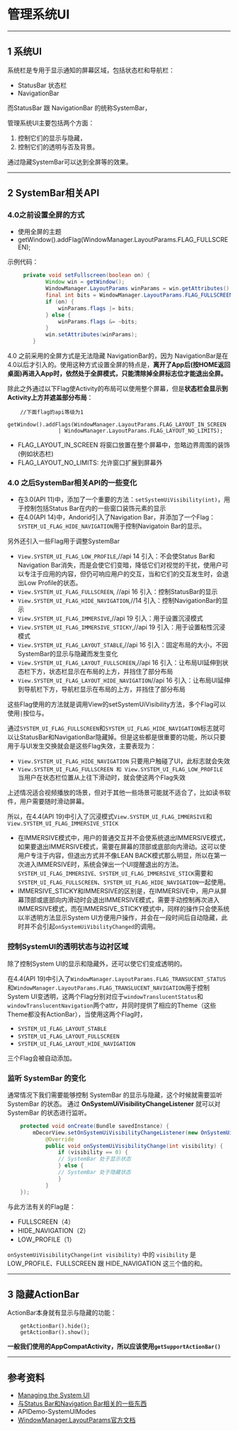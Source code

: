 # 管理系统UI

---
## 1 系统UI

系统栏是专用于显示通知的屏幕区域，包括状态栏和导航栏：

- StatusBar 状态栏
- NavigationBar

而StatusBar 跟 NavigationBar 的统称SystemBar，

管理系统UI主要包括两个方面：

1. 控制它们的显示与隐藏，
2. 控制它们的透明与否及背景。

通过隐藏SystemBar可以达到全屏等的效果。

---
## 2 SystemBar相关API

### 4.0之前设置全屏的方式

- 使用全屏的主题
- getWindow().addFlag(WindowManager.LayoutParams.FLAG_FULLSCREEN);


示例代码：
```java
     private void setFullscreen(boolean on) {
            Window win = getWindow();
            WindowManager.LayoutParams winParams = win.getAttributes();
            final int bits = WindowManager.LayoutParams.FLAG_FULLSCREEN;
            if (on) {
                winParams.flags |= bits;
            } else {
                winParams.flags &= ~bits;
            }
            win.setAttributes(winParams);
        }
```
4.0 之前采用的全屏方式是无法隐藏 NavigationBar的，因为 NavigationBar是在4.0以后才引入的。使用这种方式设置全屏的特点是，**离开了App后(按HOME返回桌面)再进入App时，依然处于全屏模式，只能清除掉全屏标志位才能退出全屏。**


除此之外通过以下Flag使Activity的布局可以使用整个屏幕，但是**状态栏会显示到Activity上方并遮盖部分布局**：
```
    //下面flag的api等级为1
    getWindow().addFlags(WindowManager.LayoutParams.FLAG_LAYOUT_IN_SCREEN
                | WindowManager.LayoutParams.FLAG_LAYOUT_NO_LIMITS);
```
- FLAG_LAYOUT_IN_SCREEN 将窗口放置在整个屏幕中，忽略边界周围的装饰(例如状态栏)
- FLAG_LAYOUT_NO_LIMITS: 允许窗口扩展到屏幕外

### 4.0 之后SystemBar相关API的一些变化

- 在3.0(API 11)中，添加了一个重要的方法：`setSystemUiVisibility(int)`，用于控制包括Status Bar在内的一些窗口装饰元素的显示
- 在4.0(API 14)中，Andorid引入了Navigation Bar，并添加了一个Flag：`SYSTEM_UI_FLAG_HIDE_NAVIGATION`用于控制Navigatoin Bar的显示。

另外还引入一些Flag用于调整SystemBar

- `View.SYSTEM_UI_FLAG_LOW_PROFILE`,//api 14 引入：不会使Status Bar和Navigation Bar消失，而是会使它们变暗，降低它们对视觉的干扰，使用户可以专注于应用的内容，但仍可响应用户的交互，当和它们的交互发生时，会退出Low Profile的状态。
- `View.SYSTEM_UI_FLAG_FULLSCREEN`, //api 16 引入：控制StatusBar的显示
- `View.SYSTEM_UI_FLAG_HIDE_NAVIGATION`,//14 引入：控制NavigationBar的显示
- `View.SYSTEM_UI_FLAG_IMMERSIVE`,//api 19 引入：用于设置沉浸模式
- `View.SYSTEM_UI_FLAG_IMMERSIVE_STICKY`,//api 19 引入：用于设置粘性沉浸模式
- `View.SYSTEM_UI_FLAG_LAYOUT_STABLE`,//api 16 引入：固定布局的大小，不因SystemBar的显示与隐藏而发生变化
- `View.SYSTEM_UI_FLAG_LAYOUT_FULLSCREEN`,//api 16 引入：让布局UI延伸到状态栏下方，状态栏显示在布局的上方，并挡住了部分布局
- `View.SYSTEM_UI_FLAG_LAYOUT_HIDE_NAVIGATION`//api 16 引入：让布局UI延伸到导航栏下方，导航栏显示在布局的上方，并挡住了部分布局

这些Flag使用的方法就是调用View的setSystemUiVisibility方法，多个Flag可以使用`|`按位与。

通过`SYSTEM_UI_FLAG_FULLSCREEN`和`SYSTEM_UI_FLAG_HIDE_NAVIGATION`标志就可以让StatusBar和NavigationBar隐藏掉。但是这些都是很重要的功能，所以只要用于与UI发生交换就会是这些Flag失效，主要表现为：

- `View.SYSTEM_UI_FLAG_HIDE_NAVIGATION` 只要用户触碰了UI，此标志就会失效
- `View.SYSTEM_UI_FLAG_FULLSCREEN 和 View.SYSTEM_UI_FLAG_LOW_PROFILE` 当用户在状态栏位置从上往下滑动时，就会使这两个Flag失效

上述情况适合视频播放的场景，但对于其他一些场景可能就不适合了，比如读书软件，用户需要随时滑动屏幕。

所以，在4.4(API 19)中引入了沉浸模式`View.SYSTEM_UI_FLAG_IMMERSIVE`和`View.SYSTEM_UI_FLAG_IMMERSIVE_STICK`

- 在IMMERSIVE模式中，用户的普通交互并不会使系统退出IMMERSIVE模式，如果要退出IMMERSIVE模式，需要在屏幕的顶部或底部向内滑动。这可以使用户专注于内容，但退出方式并不像LEAN BACK模式那么明显，所以在第一次进入IMMERSIVE时，系统会弹出一个UI提醒退出的方法。`SYSTEM_UI_FLAG_IMMERSIVE、SYSTEM_UI_FLAG_IMMERSIVE_STICK`需要和`SYSTEM_UI_FLAG_FULLSCREEN`、`SYSTEM_UI_FLAG_HIDE_NAVIGATION`一起使用。
- IMMERSIVE_STICKY和IMMERSIVE的区别是，在IMMERSIVE中，用户从屏幕顶部或底部向内滑动时会退出IMMERSIVE模式，需要手动控制再次进入IMMERSIVE模式，而在IMMERSIVE_STICKY模式中，同样的操作只会使系统以半透明方法显示System UI方便用户操作，并会在一段时间后自动隐藏，此时并不会引起`onSystemUiVibilityChanged`的调用。


### 控制SystemUI的透明状态与边衬区域

除了控制System UI的显示和隐藏外，还可以使它们变成透明的。

在4.4(API 19)中引入了`WindowManager.LayoutParams.FLAG_TRANSUCENT_STATUS`和`WindowManager.LayoutParams.FLAG_TRANSLUCENT_NAVIGATION`用于控制System UI变透明，这两个Flag分别对应于`windowTranslucentStatus`和`windowTranslucentNavigation`两个attr，并同时提供了相应的Theme（这些Theme都没有ActionBar），当使用这两个Flag时，
- `SYSTEM_UI_FLAG_LAYOUT_STABLE`
- `SYSTEM_UI_FLAG_LAYOUT_FULLSCREEN`
- `SYSTEM_UI_FLAG_LAYOUT_HIDE_NAVIGATION`

三个Flag会被自动添加。

### 监听 SystemBar 的变化

通常情况下我们需要能够控制 SystemBar 的显示与隐藏，这个时候就需要监听 SystemBar 的状态。
通过 **OnSystemUiVisibilityChangeListener** 就可以对 SystemBar 的状态进行监听。
```java
    protected void onCreate(Bundle savedInstance) {
        mDecorView.setOnSystemUiVisibilityChangeListener(new OnSystemUiVisibilityChangeListener() {
            @Override
            public void onSystemUiVisibilityChange(int visibility) {
                if (visibility == 0) {
                // SystemBar 处于显示状态
                } else {
                // SystemBar 处于隐藏状态
                }
            }
    });
```
与此方法有关的Flag是：

*   FULLSCREEN（4）
*   HIDE_NAVIGATION（2）
*   LOW_PROFILE（1）

`onSystemUiVisibilityChange(int visibility)` 中的 `visibility` 是 LOW_PROFILE、FULLSCREEN 跟 HIDE_NAVIGATION 这三个值的和。

---
## 3 隐藏ActionBar

ActionBar本身就有显示与隐藏的功能：
```
    getActionBar().hide();
    getActionBar().show();
```
**一般我们使用的AppCompatActivity，所以应该使用`getSupportActionBar()`**

---
## 参考资料

- [Managing the System UI](https://developer.android.com/training/system-ui/index.html)
- [与Status Bar和Navigation Bar相关的一些东西](http://angeldevil.me/2014/09/02/About-Status-Bar-and-Navigation-Bar/)
- APIDemo-SystemUIModes
- [WindowManager.LayoutParams官方文档](https://developer.android.com/reference/android/view/WindowManager.LayoutParams.html)